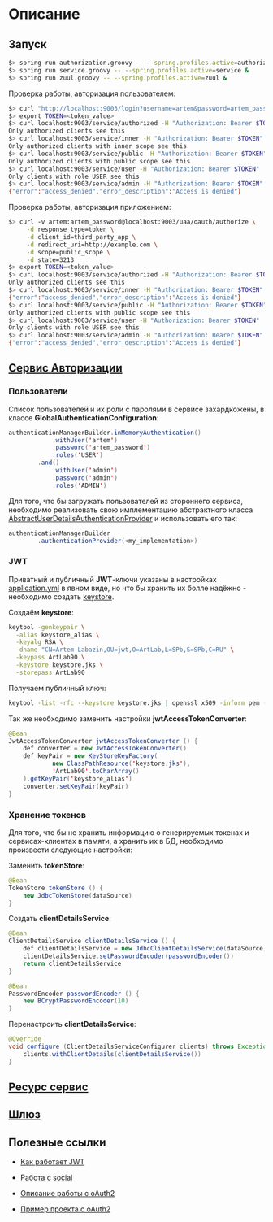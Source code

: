 
# Описание

## Запуск

```bash
$> spring run authorization.groovy -- --spring.profiles.active=authorization &
$> spring run service.groovy -- --spring.profiles.active=service &
$> spring run zuul.groovy -- --spring.profiles.active=zuul &
```

Проверка работы, авторизация пользователем:

```bash
$> curl "http://localhost:9003/login?username=artem&password=artem_password" | jq .access_token
$> export TOKEN=<token_value>
$> curl localhost:9003/service/authorized -H "Authorization: Bearer $TOKEN"
Only authorized clients see this
$> curl localhost:9003/service/inner -H "Authorization: Bearer $TOKEN"
Only authorized clients with inner scope see this
$> curl localhost:9003/service/public -H "Authorization: Bearer $TOKEN"
Only authorized clients with public scope see this
$> curl localhost:9003/service/user -H "Authorization: Bearer $TOKEN"
Only clients with role USER see this
$> curl localhost:9003/service/admin -H "Authorization: Bearer $TOKEN"
{"error":"access_denied","error_description":"Access is denied"}
```

Проверка работы, авторизация приложением:

```bash
$> curl -v artem:artem_password@localhost:9003/uaa/oauth/authorize \
     -d response_type=token \
     -d client_id=third_party_app \
     -d redirect_uri=http://example.com \
     -d scope=public_scope \
     -d state=3213
$> export TOKEN=<token_value>
$> curl localhost:9003/service/authorized -H "Authorization: Bearer $TOKEN"
Only authorized clients see this
$> curl localhost:9003/service/inner -H "Authorization: Bearer $TOKEN"
{"error":"access_denied","error_description":"Access is denied"}
$> curl localhost:9003/service/public -H "Authorization: Bearer $TOKEN"
Only authorized clients with public scope see this
$> curl localhost:9003/service/user -H "Authorization: Bearer $TOKEN"
Only clients with role USER see this
$> curl localhost:9003/service/admin -H "Authorization: Bearer $TOKEN"
{"error":"access_denied","error_description":"Access is denied"}
```

## [Сервис Авторизации](https://github.com/xxlabaza/groovy-auth2-sample/blob/master/authorization.groovy)

### Пользователи

Список пользователей и их роли с паролями в сервисе захардкожены, в классе **GlobalAuthenticationConfiguration**:

```java
authenticationManagerBuilder.inMemoryAuthentication()
            .withUser('artem')
            .password('artem_password')
            .roles('USER')
        .and()
            .withUser('admin')
            .password('admin')
            .roles('ADMIN')
```

Для того, что бы загружать пользователей из стороннего сервиса, необходимо реализовать свою имплементацию абстрактного класса [AbstractUserDetailsAuthenticationProvider](http://docs.spring.io/spring-security/site/docs/4.0.3.RELEASE/apidocs//org/springframework/security/authentication/dao/AbstractUserDetailsAuthenticationProvider.html) и использовать его так:

```java
authenticationManagerBuilder
        .authenticationProvider(<my_implementation>)
```

### JWT

Приватный и публичный **JWT**-ключи указаны в настройках [application.yml](https://github.com/xxlabaza/groovy-auth2-sample/blob/master/application.yml) в явном виде, но что бы хранить их болле надёжно - необходимо создать [keystore](http://docs.oracle.com/cd/E23943_01/core.1111/e10105/wallets.htm#ASADM2021).

Создаём **keystore**:

```bash
keytool -genkeypair \
  -alias keystore_alias \
  -keyalg RSA \
  -dname "CN=Artem Labazin,OU=jwt,O=ArtLab,L=SPb,S=SPb,C=RU" \
  -keypass ArtLab90 \
  -keystore keystore.jks \
  -storepass ArtLab90
```

Получаем публичный ключ:

```bash
keytool -list -rfc --keystore keystore.jks | openssl x509 -inform pem -pubkey
```

Так же необходимо заменить настройки **jwtAccessTokenConverter**:

```java
@Bean
JwtAccessTokenConverter jwtAccessTokenConverter () {
    def converter = new JwtAccessTokenConverter()
    def keyPair = new KeyStoreKeyFactory(
            new ClassPathResource('keystore.jks'),
            'ArtLab90'.toCharArray()
    ).getKeyPair('keystore_alias')
    converter.setKeyPair(keyPair)
}
```

### Хранение токенов

Для того, что бы не хранить информацию о генерируемых токенах и сервисах-клиентах в памяти, а хранить их в БД, необходимо произвести следующие настройки:

Заменить **tokenStore**:

```java
@Bean
TokenStore tokenStore () {
    new JdbcTokenStore(dataSource)
}
```

Создать **clientDetailsService**:

```java
@Bean
ClientDetailsService clientDetailsService () {
    def clientDetailsService = new JdbcClientDetailsService(dataSource)
    clientDetailsService.setPasswordEncoder(passwordEncoder())
    return clientDetailsService
}

@Bean
PasswordEncoder passwordEncoder () {
    new BCryptPasswordEncoder(10)
}
```

Перенастроить **clientDetailsService**:

```java
@Override
void configure (ClientDetailsServiceConfigurer clients) throws Exception {
    clients.withClientDetails(clientDetailsService())
}
```

## [Ресурс сервис](https://github.com/xxlabaza/groovy-auth2-sample/blob/master/service.groovy)

## [Шлюз](https://github.com/xxlabaza/groovy-auth2-sample/blob/master/zuul.groovy)

## Полезные ссылки

* [Как работает JWT](http://jwt.io/introduction/)

* [Работа с social](https://spring.io/guides/tutorials/spring-boot-oauth2/)

* [Описание работы с oAuth2](http://callistaenterprise.se/blogg/teknik/2015/04/27/building-microservices-part-3-secure-APIs-with-OAuth/)

* [Пример проекта с oAuth2](https://github.com/dynamind/spring-boot-security-oauth2-minimal)


